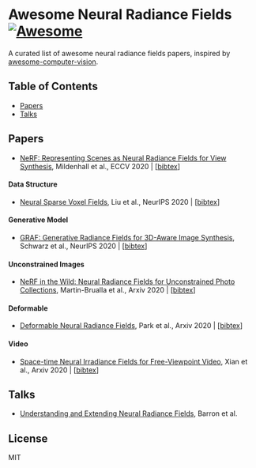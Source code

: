 # Awesome Neural Radiance Fields [![Awesome](https://cdn.rawgit.com/sindresorhus/awesome/d7305f38d29fed78fa85652e3a63e154dd8e8829/media/badge.svg)](https://github.com/sindresorhus/awesome)
A curated list of awesome neural radiance fields papers, inspired by [awesome-computer-vision](https://github.com/jbhuang0604/awesome-computer-vision).

## Table of Contents

 - [Papers](#papers)
 - [Talks](#talks)

## Papers
- [NeRF: Representing Scenes as Neural Radiance Fields for View Synthesis](https://www.matthewtancik.com/nerf), Mildenhall et al., ECCV 2020 | [[bibtex](./citations/nerf.txt)]

#### Data Structure
- [Neural Sparse Voxel Fields](https://lingjie0206.github.io/papers/NSVF/), Liu et al., NeurIPS 2020 | [[bibtex](./citations/nsvf.txt)]

#### Generative Model
- [GRAF: Generative Radiance Fields for 3D-Aware Image Synthesis](https://arxiv.org/abs/2007.02442), Schwarz et al., NeurIPS 2020 | [[bibtex](./citations/graf.txt)]

#### Unconstrained Images
- [NeRF in the Wild: Neural Radiance Fields for Unconstrained Photo Collections](https://nerf-w.github.io/), Martin-Brualla et al., Arxiv 2020 | [[bibtex](./citations/nerf-w.txt)]

#### Deformable
- [Deformable Neural Radiance Fields](https://nerfies.github.io/), Park et al., Arxiv 2020 | [[bibtex](./citations/d-nerf.txt)]

#### Video
- [Space-time Neural Irradiance Fields for Free-Viewpoint Video](https://video-nerf.github.io/), Xian et al., Arxiv 2020 | [[bibtex](./citations/video-nerf.txt)]


## Talks
- [Understanding and Extending Neural Radiance Fields](https://www.youtube.com/watch?v=nRyOzHpcr4Q&feature=emb_logo&ab_channel=cvprtum), Barron et al.


## License 
MIT
